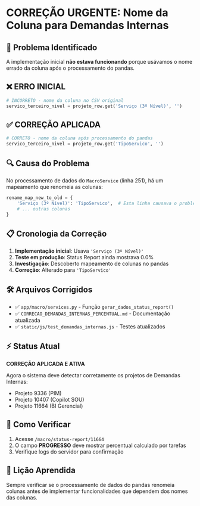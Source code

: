 # CORREÇÃO URGENTE: Nome da Coluna para Demandas Internas

## 🚨 Problema Identificado
A implementação inicial **não estava funcionando** porque usávamos o nome errado da coluna após o processamento do pandas.

## ❌ **ERRO INICIAL**
```python
# INCORRETO - nome da coluna no CSV original
servico_terceiro_nivel = projeto_row.get('Serviço (3º Nível)', '')
```

## ✅ **CORREÇÃO APLICADA**
```python
# CORRETO - nome da coluna após processamento do pandas
servico_terceiro_nivel = projeto_row.get('TipoServico', '')
```

## 🔍 **Causa do Problema**
No processamento de dados do `MacroService` (linha 251), há um mapeamento que renomeia as colunas:

```python
rename_map_new_to_old = {
    'Serviço (3º Nível)': 'TipoServico',  # Esta linha causava o problema
    # ... outras colunas
}
```

## 📋 **Cronologia da Correção**
1. **Implementação inicial**: Usava `'Serviço (3º Nível)'`
2. **Teste em produção**: Status Report ainda mostrava 0.0%
3. **Investigação**: Descoberto mapeamento de colunas no pandas
4. **Correção**: Alterado para `'TipoServico'`

## 🛠️ **Arquivos Corrigidos**
- ✅ `app/macro/services.py` - Função `gerar_dados_status_report()`
- ✅ `CORRECAO_DEMANDAS_INTERNAS_PERCENTUAL.md` - Documentação atualizada
- ✅ `static/js/test_demandas_internas.js` - Testes atualizados

## ⚡ **Status Atual**
**CORREÇÃO APLICADA E ATIVA**

Agora o sistema deve detectar corretamente os projetos de Demandas Internas:
- Projeto 9336 (PIM)
- Projeto 10407 (Copilot SOU) 
- Projeto 11664 (BI Gerencial)

## 🧪 **Como Verificar**
1. Acesse `/macro/status-report/11664`
2. O campo **PROGRESSO** deve mostrar percentual calculado por tarefas
3. Verifique logs do servidor para confirmação

## 📝 **Lição Aprendida**
Sempre verificar se o processamento de dados do pandas renomeia colunas antes de implementar funcionalidades que dependem dos nomes das colunas. 